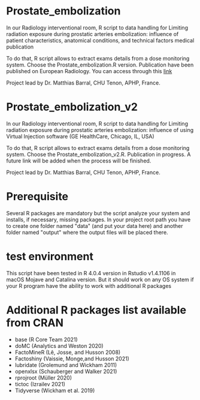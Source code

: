 # Prostate_embolization

In our Radiology interventional room, R script to data handling for Limiting radiation exposure during prostatic arteries embolization: influence of patient characteristics, anatomical conditions, and technical factors medical publication

To do that, R script allows to extract exams details from a dose monitoring system. Choose the Prostate_embolization.R version. Publication have been published on European Radiology. You can access through this [link](https://link.springer.com/article/10.1007/s00330-021-07844-7)

Project lead by Dr. Matthias Barral, CHU Tenon, APHP, France.

# Prostate_embolization_v2

In our Radiology interventional room, R script to data handling for Limiting radiation exposure during prostatic arteries embolization: influence of using Virtual Injection software (GE HealthCare, Chicago, IL, USA)

To do that, R script allows to extract exams details from a dose monitoring system. Choose the Prostate_embolization_v2.R. Publication in progress. A future link will be added when the process will be finished.

Project lead by Dr. Matthias Barral, CHU Tenon, APHP, France.

# Prerequisite

Several R packages are mandatory but the script analyze your system and installs, if necessary, missing packages. In your project root path you have to create one folder named "data" (and put your data here) and another folder named "output" where the output files will be placed there.

# test environment

This script have been tested in R 4.0.4 version in Rstudio v1.4.1106 in macOS Mojave and Catalina version. But it should work on any OS system if your R program have the ability to work with additional R packages

# Additional R packages list available from CRAN

-   base (R Core Team 2021)
-   doMC (Analytics and Weston 2020)
-   FactoMineR (Lê, Josse, and Husson 2008)
-   Factoshiny (Vaissie, Monge,and Husson 2021)
-   lubridate (Grolemund and Wickham 2011)
-   openxlsx (Schauberger and Walker 2021)
-   rprojroot (Müller 2020)
-   tictoc (Izrailev 2021)
-   Tidyverse (Wickham et al. 2019)
